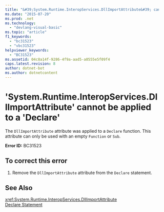 ```yaml
---
title: "&#39;System.Runtime.InteropServices.DllImportAttribute&#39; cannot be applied to a &#39;Declare&#39;"
ms.date: "2015-07-20"
ms.prod: .net
ms.technology: 
  - "devlang-visual-basic"
ms.topic: "article"
f1_keywords: 
  - "bc31523"
  - "vbc31523"
helpviewer_keywords: 
  - "BC31523"
ms.assetid: 04c8a14f-9286-4f9a-aad5-a0555e5f09f4
caps.latest.revision: 8
author: dotnet-bot
ms.author: dotnetcontent
---
```

# &#39;System.Runtime.InteropServices.DllImportAttribute&#39; cannot be applied to a &#39;Declare&#39;
The `DllImportAttribute` attribute was applied to a `Declare` function. This attribute can only be used with an empty `Function` or `Sub`.  
  
 **Error ID:** BC31523  
  
## To correct this error  
  
1.  Remove the `DllImportAttribute` attribute from the `Declare` statement.  
  
## See Also  
 <xref:System.Runtime.InteropServices.DllImportAttribute>   
 [Declare Statement](../../visual-basic/language-reference/statements/declare-statement.md)
